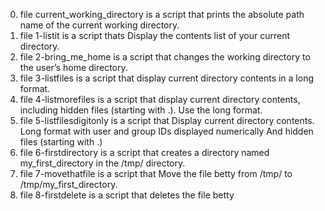 0. file current_working_directory is a script that prints the absolute path name of the current working directory.
1. file 1-listit is a script thats Display the contents list of your current directory.
2. file 2-bring_me_home is a script that changes the working directory to the user’s home directory.
3. file 3-listfiles is a script that display current directory contents in a long format.
4. file 4-listmorefiles is a script that display current directory contents, including hidden files (starting with .). Use the long format.
5. file 5-listfilesdigitonly is a script that Display current directory contents.
Long format
with user and group IDs displayed numerically
And hidden files (starting with .)
6. file 6-firstdirectory is a script that creates a directory named my_first_directory in the /tmp/ directory.
7. file 7-movethatfile is a script that Move the file betty from /tmp/ to /tmp/my_first_directory.
8. file 8-firstdelete is a script that deletes the file betty
